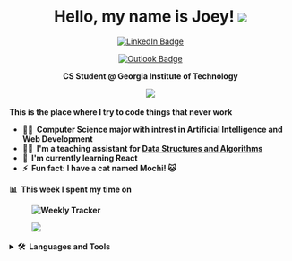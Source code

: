 <h1 align="center">Hello, my name is Joey! <img src="https://media.giphy.com/media/hvRJCLFzcasrR4ia7z/giphy.gif" width="40"></h1>


<div align="center">
<a href="https://www.linkedin.com/in/joeyorofino/"><img src="https://img.shields.io/badge/LinkedIn-0A66C2.svg?style=for-the-badge&logo=LinkedIn&logoColor=white" alt="LinkedIn Badge">
  
<a href="mailto:jorofino3@gatech.edu"><img src="https://img.shields.io/badge/Microsoft%20Outlook-0078D4.svg?style=for-the-badge&logo=Microsoft-Outlook&logoColor=white" alt="Outlook Badge">
    
  
  </a>
  
  
</div>
<p align="center" >
<b>CS Student @ Georgia Institute of Technology<b/>
</p>
<p align="center"><img src="https://25.media.tumblr.com/afaca45b2b31a46bd73a34b3665593ec/tumblr_mmaqeyKhPw1qi0f9no1_500.gif" width=500 hieght=229/></p>


This is the place where I try to code things that never work

- 👨‍💻 &nbsp;Computer Science major with intrest in Artificial Intelligence and Web Development
- 👨‍🏫 &nbsp;I'm a teaching assistant for [Data Structures and Algorithms](https://ctl.gatech.edu/sites/default/files/images/hudachek-buswell_cs1332_syllabus.pdf) 
- 🌱 &nbsp;I'm currently learning React
- ⚡ &nbsp;Fun fact: I have a cat named Mochi! 🐱


📊 &nbsp;**This week I spent my time on**
<div>
  <figure><img src="https://wakatime.com/share/@16d6c9c0-9c8f-4009-bcb4-c84b24d7bd3c/daf090c3-760d-4d63-ad43-cbb35361dfe8.svg" width=450 hieght=375 alt="Weekly     Tracker"></img></figure>
  <figure><img src="https://wakatime.com/share/@16d6c9c0-9c8f-4009-bcb4-c84b24d7bd3c/191f28c4-e6a6-439f-a2d4-7e5eb6d82bc3.png" /><figure>
 </div>
 <details>

 <summary><b>🛠️&nbsp;&nbsp;Languages&nbsp;and&nbsp;Tools</b></summary>
  <br/>
 
<div>
  <img src="https://github.com/devicons/devicon/blob/master/icons/java/java-original-wordmark.svg" title="Java" alt="Java" width="40" height="40"/>&nbsp;
  <img src="https://github.com/devicons/devicon/blob/master/icons/react/react-original-wordmark.svg" title="React" alt="React" width="40" height="40"/>&nbsp;
  <img src="https://github.com/devicons/devicon/blob/master/icons/javascript/javascript-original.svg" title="JavaScript" alt="JavaScript" width="40"  height="40"/>&nbsp;
  <img src="https://github.com/devicons/devicon/blob/master/icons/c/c-original.svg" title="C" alt="C" width="40" height="40"/>&nbsp;
  <img src="https://github.com/devicons/devicon/blob/master/icons/kotlin/kotlin-original.svg" title="Kotlin" alt="Kotlin" width="40" height="40"/>&nbsp;
  <img src="https://github.com/devicons/devicon/blob/master/icons/css3/css3-plain-wordmark.svg"  title="CSS3" alt="CSS" width="40" height="40"/>&nbsp;
  <img src="https://github.com/devicons/devicon/blob/master/icons/html5/html5-original.svg" title="HTML5" alt="HTML" width="40" height="40"/>&nbsp;
  <img src="https://github.com/devicons/devicon/blob/master/icons/python/python-original.svg" title="Python" alt="Python" width="40" height="40"/>&nbsp;
  <img src="https://github.com/devicons/devicon/blob/master/icons/vscode/vscode-original.svg" title="VSCode" alt="VSCode" width="40" height="40"/>&nbsp;
  <img src="https://github.com/devicons/devicon/blob/master/icons/intellij/intellij-plain.svg" title="IntelliJ" alt="IntelliJ" width="40" height="40"/>&nbsp;
  <img src="https://github.com/devicons/devicon/blob/master/icons/git/git-original-wordmark.svg" title="Git" alt="Git" width="40" height="40"/>&nbsp;
</div>
</details>

